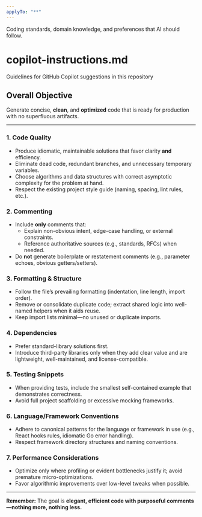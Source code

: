 ```yaml
---
applyTo: "**"
---
```


Coding standards, domain knowledge, and preferences that AI should follow.

# copilot-instructions.md

Guidelines for GitHub Copilot suggestions in this repository

## Overall Objective

Generate concise, **clean**, and **optimized** code that is ready for production with no superfluous artifacts.

---

### 1. Code Quality

- Produce idiomatic, maintainable solutions that favor clarity **and** efficiency.
- Eliminate dead code, redundant branches, and unnecessary temporary variables.
- Choose algorithms and data structures with correct asymptotic complexity for the problem at hand.
- Respect the existing project style guide (naming, spacing, lint rules, etc.).

### 2. Commenting

- Include **only** comments that:
  - Explain non-obvious intent, edge-case handling, or external constraints.
  - Reference authoritative sources (e.g., standards, RFCs) when needed.
- Do **not** generate boilerplate or restatement comments (e.g., parameter echoes, obvious getters/setters).

### 3. Formatting & Structure

- Follow the file’s prevailing formatting (indentation, line length, import order).
- Remove or consolidate duplicate code; extract shared logic into well-named helpers when it aids reuse.
- Keep import lists minimal—no unused or duplicate imports.

### 4. Dependencies

- Prefer standard-library solutions first.
- Introduce third-party libraries only when they add clear value and are lightweight, well-maintained, and license-compatible.

### 5. Testing Snippets

- When providing tests, include the smallest self-contained example that demonstrates correctness.
- Avoid full project scaffolding or excessive mocking frameworks.

### 6. Language/Framework Conventions

- Adhere to canonical patterns for the language or framework in use (e.g., React hooks rules, idiomatic Go error handling).
- Respect framework directory structures and naming conventions.

### 7. Performance Considerations

- Optimize only where profiling or evident bottlenecks justify it; avoid premature micro-optimizations.
- Favor algorithmic improvements over low-level tweaks when possible.

---

**Remember:** The goal is **elegant, efficient code with purposeful comments—nothing more, nothing less.**
